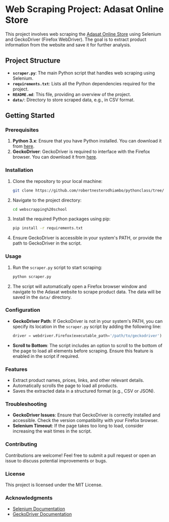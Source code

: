 # Web Scraping Project: Adasat Online Store

This project involves web scraping the [Adasat Online Store](https://adasat.online/kw-en/product-list&types=&brand=&color=&collections=&replacement_list_id=&star_list_id=&sortby=4) using Selenium and GeckoDriver (Firefox WebDriver). The goal is to extract product information from the website and save it for further analysis.

## Project Structure

- **`scraper.py`**: The main Python script that handles web scraping using Selenium.
- **`requirements.txt`**: Lists all the Python dependencies required for the project.
- **`README.md`**: This file, providing an overview of the project.
- **`data/`**: Directory to store scraped data, e.g., in CSV format.

## Getting Started

### Prerequisites

1. **Python 3.x**: Ensure that you have Python installed. You can download it from [here](https://www.python.org/downloads/).
2. **GeckoDriver**: GeckoDriver is required to interface with the Firefox browser. You can download it from [here](https://github.com/mozilla/geckodriver/releases).

### Installation

1. Clone the repository to your local machine:

   ```bash
   git clone https://github.com/robertnesterodhiambo/pythonclass/tree/main/webscrapping%20school
   ```

2. Navigate to the project directory:

   ```bash
   cd webscrapping%20school
   ```

3. Install the required Python packages using pip:

   ```bash
   pip install -r requirements.txt
   ```

4. Ensure GeckoDriver is accessible in your system's PATH, or provide the path to GeckoDriver in the script.

### Usage

1. Run the `scraper.py` script to start scraping:

   ```bash
   python scraper.py
   ```

2. The script will automatically open a Firefox browser window and navigate to the Adasat website to scrape product data. The data will be saved in the `data/` directory.

### Configuration

- **GeckoDriver Path**: If GeckoDriver is not in your system's PATH, you can specify its location in the `scraper.py` script by adding the following line:

   ```python
   driver = webdriver.Firefox(executable_path='/path/to/geckodriver')
   ```

- **Scroll to Bottom**: The script includes an option to scroll to the bottom of the page to load all elements before scraping. Ensure this feature is enabled in the script if required.

### Features

- Extract product names, prices, links, and other relevant details.
- Automatically scrolls the page to load all products.
- Saves the extracted data in a structured format (e.g., CSV or JSON).

### Troubleshooting

- **GeckoDriver Issues**: Ensure that GeckoDriver is correctly installed and accessible. Check the version compatibility with your Firefox browser.
- **Selenium Timeout**: If the page takes too long to load, consider increasing the wait times in the script.

### Contributing

Contributions are welcome! Feel free to submit a pull request or open an issue to discuss potential improvements or bugs.

### License

This project is licensed under the MIT License.

### Acknowledgments

- [Selenium Documentation](https://selenium.dev/documentation/)
- [GeckoDriver Documentation](https://firefox-source-docs.mozilla.org/testing/geckodriver/)